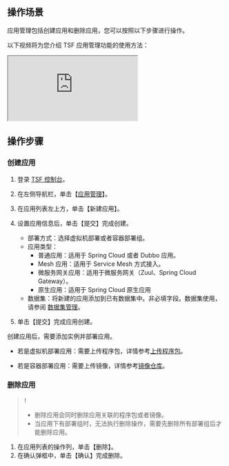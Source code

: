 ## 操作场景

应用管理包括创建应用和删除应用，您可以按照以下步骤进行操作。

以下视频将为您介绍 TSF 应用管理功能的使用方法：

<div class="doc-video-mod"><iframe src="https://cloud.tencent.com/edu/learning/quick-play/2039-24422?source=gw.doc.media&withPoster=1&notip=1"></iframe></div>

## 操作步骤

### 创建应用

1. 登录 [TSF 控制台](https://console.cloud.tencent.com/tsf/index)。
2. 在左侧导航栏，单击【[应用管理](https://console.cloud.tencent.com/tsf/app?rid=1)】。
3. 在应用列表左上方，单击【新建应用】。
4. 设置应用信息后，单击【提交】完成创建。
     - 部署方式：选择虚拟机部署或者容器部署组。
     - 应用类型：
       - 普通应用：适用于 Spring Cloud 或者 Dubbo 应用。
       - Mesh 应用：适用于 Service Mesh 方式接入。
       - 微服务网关应用：适用于微服务网关（Zuul、Spring Cloud Gateway）。
       - 原生应用：适用于 Spring Cloud 原生应用
      - 数据集：将新建的应用添加到已有数据集中。非必填字段。数据集使用，请参阅 [数据集管理](https://cloud.tencent.com/document/product/649/38326)。

5. 单击【提交】完成应用创建。


创建应用后，需要添加实例并部署应用。

- 若是虚拟机部署应用：需要上传程序包，详情参考[上传程序包](https://cloud.tencent.com/document/product/649/15526)。

- 若是容器部署应用：需要上传镜像，详情参考[镜像仓库](https://cloud.tencent.com/document/product/649/16695)。

### 删除应用

>!
>
>- 删除应用会同时删除应用关联的程序包或者镜像。
>- 当应用下有部署组时，无法执行删除操作，需要先删除所有部署组后才能删除应用。

1. 在应用列表的操作列，单击【删除】。
2. 在确认弹框中，单击【确认】完成删除。



